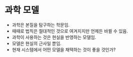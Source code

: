 # 과학 모델
* 과학은 본질을 탐구하는 학문임.
* 때때로 법칙은 절대적인 것으로 여겨지지만 언제든 바뀔 수 있음.
* 과학이 사용하는 것은 현실을 반영하는 모델임.
* 모델은 현실의 근사일 뿐임.
* 현재 시스템에서 어떤 모델을 채택하는 것이 좋을 것인가?